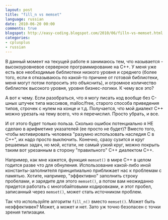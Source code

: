 ```yaml
---
layout: post
title: "fill_n vs memset"
language: russian
date: 2010-06-20 00:00
comments: true
blogspot: http://easy-coding.blogspot.com/2010/06/filln-vs-memset.html
categories:
- cplusplus
- russian
---
```

В данный момент на текущей работе я занимаюсь тем, что называется - высокоуровневое серверное программирование на С++. У меня уже есть все необходимые библиотеки низкого уровня и среднего (более того, если я отказываюсь по какой-то причине от готовой библиотеки, меня могут потом попросить это объяснить), и огромное количество библиотек высокого уровня, уровня бизнес-логики. К чему все это?

А вот к чему. Если разобраться, что я могу писать код вообще без С-шных штучек типа массивов, malloc/free, старого способа приведения типов, строчек с нулем на конце и т.д. Получается, что мой диалект С++ можно урезать на тему всего, что я перечислил. Просто убрать, и все.

И от этого будет только польза. Сколько ошибок потенциально я НЕ сделаю в арифметике указателей (ее просто не будет)? Вместо того, чтобы мотивировать человека "разумно использовать наследия С в С++", их надо просто выключить. Конечно, сразу сузится и круг решаемых задач, но мой, кстати, не самый узкий круг, можно покрыть таким вот урезанным в сторону "правильного" С++ диалектом С++.

Например, как мне кажется, функция `memset()` в мире С++ в целом годится разве что для обнуления. Использование какой-либо иной константы-заполнителя принципиально приближает нас к проблемам с памятью. Хотите, например, "эффективно" заполнить строку пробелами, и зарядите для этого `memset()`, а потом вам неожиданно придется работать с многобайтовыми кодировками, и этот пробел, записанный через `memset()`, может стать источником проблем.

Так что используйте алгоритм `fill_n()` вместо `memset()`. Может быть неэффективен? Может, а может и нет. Зато уж точно безопасен с точки зрения типизации.

